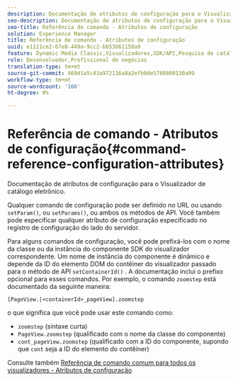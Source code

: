 ```yaml
---
description: Documentação de atributos de configuração para o Visualizador de catálogo eletrônico.
seo-description: Documentação de atributos de configuração para o Visualizador de catálogo eletrônico.
seo-title: Referência de comando - Atributos de configuração
solution: Experience Manager
title: Referência de comando - Atributos de configuração
uuid: e1111ce2-67e8-449a-9cc2-bb53b61158a9
feature: Dynamic Media Classic,Visualizadores,SDK/API,Pesquisa de catálogo eletrônico
role: Desenvolvedor,Profissional de negócios
translation-type: tm+mt
source-git-commit: 469d1a5c43a972116a8a2efb0de5708800130a99
workflow-type: tm+mt
source-wordcount: '166'
ht-degree: 0%

---
```



# Referência de comando - Atributos de configuração{#command-reference-configuration-attributes}

Documentação de atributos de configuração para o Visualizador de catálogo eletrônico.

Qualquer comando de configuração pode ser definido no URL ou usando `setParam()`, ou `setParams()`, ou ambos os métodos de API. Você também pode especificar qualquer atributo de configuração especificado no registro de configuração do lado do servidor.

Para alguns comandos de configuração, você pode prefixá-los com o nome da classe ou da instância do componente SDK do visualizador correspondente. Um nome de instância do componente é dinâmico e depende da ID do elemento DOM do contêiner do visualizador passado para o método de API `setContainerId()` . A documentação inclui o prefixo opcional para esses comandos. Por exemplo, o comando `zoomstep` está documentado da seguinte maneira:

`[PageView.|<containerId>_pageView].zoomstep`

o que significa que você pode usar este comando como:

* `zoomstep` (sintaxe curta)
* `PageView.zoomstep` (qualificado com o nome da classe do componente)
* `cont_pageView.zoomstep` (qualificado com a ID do componente, supondo que  `cont` seja a ID do elemento do contêiner)

Consulte também [Referência de comando comum para todos os visualizadores - Atributos de configuração](../../../r-html5-viewer-20-cmdref-configattrib/r-html5-viewer-20-cmdref-configattrib.md#concept-850e0f2c49b949deb7cfbfd330d329bd)
